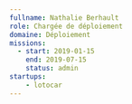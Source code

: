 ```yaml
---
fullname: Nathalie Berhault
role: Chargée de déploiement
domaine: Déploiement
missions:
  - start: 2019-01-15
    end: 2019-07-15
    status: admin
startups:
    - lotocar
---
```

